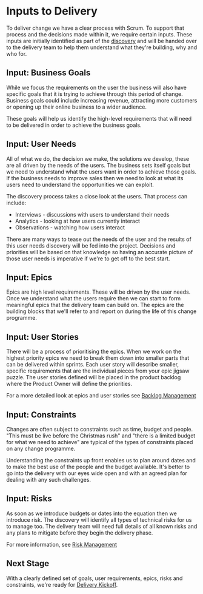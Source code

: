 # Inputs to Delivery

To deliver change we have a clear process with Scrum. To support that process and the decisions made within it, we require certain inputs. These inputs are initially identified as part of the [discovery](/delivery_recipe/Discovery/README.md) and will be handed over to the delivery team to help them understand what they're building, why and who for.

## Input: Business Goals

While we focus the requirements on the user the business will also have specific goals that it is trying to achieve through this period of change. Business goals could include increasing revenue, attracting more customers or opening up their online business to a wider audience. 

These goals will help us identify the high-level requirements that will need to be delivered in order to achieve the business goals.

## Input: User Needs

All of what we do, the decision we make, the solutions we develop, these are all driven by the needs of the users. The business sets itself goals but we need to understand what the users want in order to achieve those goals. If the business needs to improve sales then we need to look at what its users need to understand the opportunities we can exploit. 

The discovery process takes a close look at the users. That process can include:

* Interviews - discussions with users to understand their needs
* Analytics - looking at how users currently interact
* Observations - watching how users interact

There are many ways to tease out the needs of the user and the results of this user needs discovery will be fed into the project. Decisions and priorities will be based on that knowledge so having an accurate picture of those user needs is imperative if we're to get off to the best start.

## Input: Epics

Epics are high level requirements. These will be driven by the user needs. Once we understand what the users require then we can start to form meaningful epics that the delivery team can build on. The epics are the building blocks that we'll refer to and report on during the life of this change programme.

## Input: User Stories

There will be a process of prioritising the epics. When we work on the highest priority epics we need to break them down into smaller parts that can be delivered within sprints. Each user story will describe smaller, specific requirements that are the individual pieces from your epic jigsaw puzzle. The user stories defined will be placed in the product backlog where the Product Owner will define the priorities. 

For a more detailed look at epics and user stories see [Backlog Management](/delivery_recipe/backlogs_priorities.md)

## Input: Constraints

Changes are often subject to constraints such as time, budget and people. "This must be live before the Christmas rush" and "there is a limited budget for what we need to achieve" are typical of the types of constraints placed on any change programme.

Understanding the constraints up front enables us to plan around dates and to make the best use of the people and the budget available. It's better to go into the delivery with our eyes wide open and with an agreed plan for dealing with any such challenges.

## Input: Risks

As soon as we introduce budgets or dates into the equation then we introduce risk. The discovery will identify all types of technical risks for us to manage too. The delivery team will need full details of all known risks and any plans to mitigate before they begin the delivery phase.

For more information, see [Risk Management](/delivery_recipe/risk_management.md)

## Next Stage

With a clearly defined set of goals, user requirements, epics, risks and constraints, we're ready for [Delivery Kickoff](/delivery_recipe/kick_starting_a_project.md).